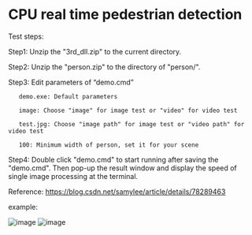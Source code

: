 # CPU real time pedestrian detection
 
Test steps:

Step1: Unzip the "3rd_dll.zip" to the current directory.

Step2: Unzip the "person.zip" to the directory of "person/".

Step3: Edit parameters of “demo.cmd”

       demo.exe: Default parameters

       image: Choose "image" for image test or "video" for video test

       test.jpg: Choose "image path" for image test or "video path" for video test

       100: Minimum width of person, set it for your scene

Step4: Double click "demo.cmd" to start running after saving the "demo.cmd". Then pop-up the result window and display the speed of single image processing at the terminal.


Reference: https://blog.csdn.net/samylee/article/details/78289463

example:

![image](https://github.com/samylee/mtcnn_person/blob/master/1.jpg)                     ![image](https://github.com/samylee/mtcnn_person/blob/master/2.jpg)
